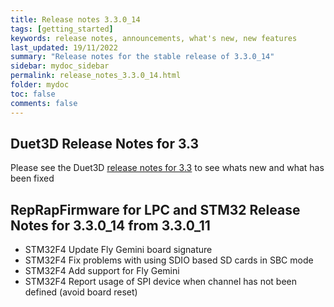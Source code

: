 ```yaml
---
title: Release notes 3.3.0_14
tags: [getting_started]
keywords: release notes, announcements, what's new, new features
last_updated: 19/11/2022
summary: "Release notes for the stable release of 3.3.0_14"
sidebar: mydoc_sidebar
permalink: release_notes_3.3.0_14.html
folder: mydoc
toc: false
comments: false
---
```


## Duet3D Release Notes for 3.3

Please see the Duet3D [release notes for 3.3](https://github.com/Duet3D/RepRapFirmware/wiki/Changelog-RRF-3.x#reprapfirmware-33) to see whats new and what has been fixed

## RepRapFirmware for LPC and STM32 Release Notes for 3.3.0_14 from 3.3.0_11

* STM32F4 Update Fly Gemini board signature
* STM32F4 Fix problems with using SDIO based SD cards in SBC mode
* STM32F4 Add support for Fly Gemini
* STM32F4 Report usage of SPI device when channel has not been defined (avoid board reset)
